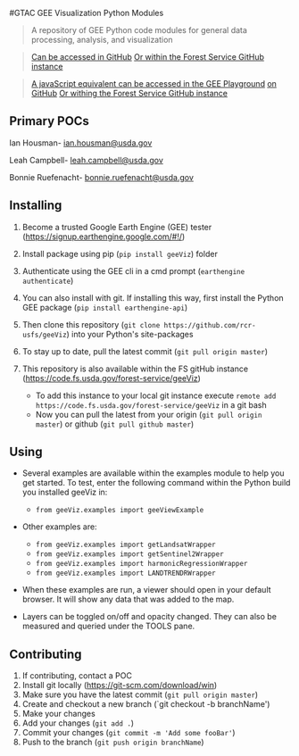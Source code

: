 #GTAC GEE Visualization Python Modules
> A repository of GEE Python code modules for general data processing, analysis, and visualization

> [Can be accessed in GitHub](https://github.com/rcr-usfs/geeViz)
> [Or within the Forest Service GitHub instance](https://code.fs.usda.gov/forest-service/geeViz)

> [A javaScript equivalent can be accessed in the GEE Playground](https://earthengine.googlesource.com/users/USFS_GTAC/modules)
> [on GitHub](https://github.com/rcr-usfs/gtac-rcr-gee-js-modules.git)
> [Or withing the Forest Service GitHub instance](https://code.fs.usda.gov/forest-service/gtac-gee-js-modules.git)

## Primary POCs

Ian Housman- ian.housman@usda.gov

Leah Campbell- leah.campbell@usda.gov

Bonnie Ruefenacht- bonnie.ruefenacht@usda.gov

## Installing
1. Become a trusted Google Earth Engine (GEE) tester (<https://signup.earthengine.google.com/#!/>)
2. Install package using pip (`pip install geeViz`) 
folder
3. Authenticate using the GEE cli in a cmd prompt (`earthengine authenticate`)

4. You can also install with git. If installing this way, first install the Python GEE package (`pip install earthengine-api`)
5. Then clone this repository (`git clone https://github.com/rcr-usfs/geeViz`) into your Python's site-packages 
6. To stay up to date, pull the latest commit (`git pull origin master`)
7. This repository is also available within the FS gitHub instance (<https://code.fs.usda.gov/forest-service/geeViz>)
   * To add this instance to your local git instance execute `remote add https://code.fs.usda.gov/forest-service/geeViz` in a git bash
   * Now you can pull the latest from your origin (`git pull origin master`) or github (`git pull github master`)

## Using
* Several examples are available within the examples module to help you get started. To test, enter the following command within the Python build you installed geeViz in: 
	* `from geeViz.examples import geeViewExample`

* Other examples are:
	* `from geeViz.examples import getLandsatWrapper`
	* `from geeViz.examples import getSentinel2Wrapper`
	* `from geeViz.examples import harmonicRegressionWrapper`
	* `from geeViz.examples import LANDTRENDRWrapper`

* When these examples are run, a viewer should open in your default browser.  It will show any data that was added to the map.
* Layers can be toggled on/off and opacity changed.  They can also be measured and queried under the TOOLS pane.



## Contributing
1. If contributing, contact a POC
2. Install git locally (<https://git-scm.com/download/win>)
3. Make sure you have the latest commit (`git pull origin master`)
4. Create and checkout a new branch (`git checkout -b branchName')
5. Make your changes
6. Add your changes (`git add .`)
7. Commit your changes (`git commit -m 'Add some fooBar'`)
8. Push to the branch (`git push origin branchName`)
